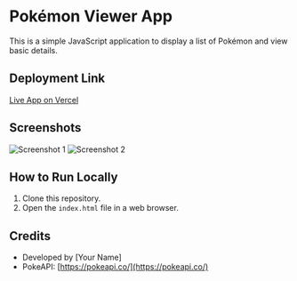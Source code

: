 # Pokémon Viewer App

This is a simple JavaScript application to display a list of Pokémon and view basic details.

## Deployment Link

[Live App on Vercel](your-vercel-app-link)

## Screenshots

![Screenshot 1](screenshots/screenshot1.png)
![Screenshot 2](screenshots/screenshot2.png)

## How to Run Locally

1. Clone this repository.
2. Open the `index.html` file in a web browser.

## Credits

- Developed by [Your Name]
- PokeAPI: [https://pokeapi.co/](https://pokeapi.co/)
